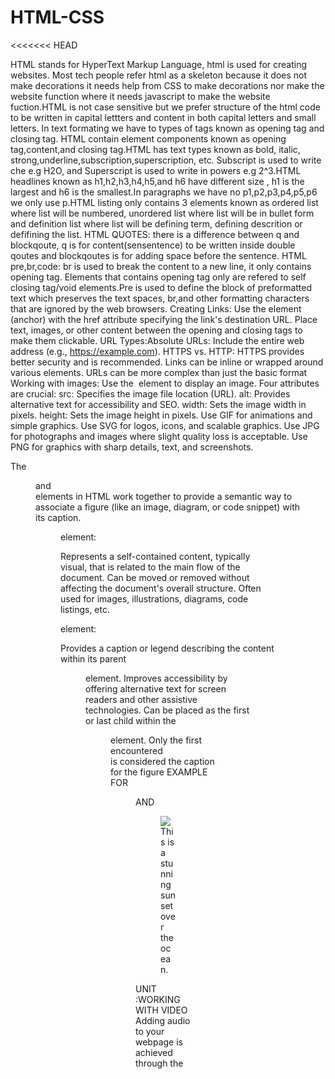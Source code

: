 # HTML-CSS
<<<<<<< HEAD


HTML stands for HyperText Markup Language, html is used for creating websites. Most tech people refer html as a skeleton because it does not make decorations it needs help from CSS to make decorations nor make the website function where it needs javascript to make the website fuction.HTML is not case sensitive but we prefer structure of the html code to be written in capital lettters and content in both capital letters and small letters.
In text formating we have to types of tags known as opening tag and closing tag. HTML contain element components known as opening tag,content,and closing tag.HTML has text types known as bold, italic, strong,underline,subscription,superscription, etc. Subscript is used to write che  e.g H2O, and Superscript is used to write in powers e.g 2^3.HTML headlines known as h1,h2,h3,h4,h5,and h6 have different size , h1 is the largest and h6 is the smallest.In paragraphs we have no p1,p2,p3,p4,p5,p6 we only use p.HTML listing only contains 3 elements known as ordered list where list will be numbered, unordered list where list will be in bullet form and definition list where list will be defining term, defining descrition or defifining the list.
HTML QUOTES: there is a difference between q and blockqoute, q is for content(sensentence) to be written inside double qoutes and blockqoutes is for adding space before the sentence.
HTML pre,br,code: br is used to break the content to a new line, it only contains opening tag. Elements that contains opening tag only are refered to self closing tag/void elements.Pre is used to define the block of preformatted text which preserves the text spaces, br,and other formatting characters that are ignored by the web browsers.
Creating Links: Use the <a> element (anchor) with the href attribute specifying the link's destination URL.
Place text, images, or other content between the opening and closing <a> tags to make them clickable.
URL Types:Absolute URLs: Include the entire web address (e.g., https://example.com).
HTTPS vs. HTTP: HTTPS provides better security and is recommended.
Links can be inline or wrapped around various elements.
URLs can be more complex than just the basic format
Working with images: Use the <img> element to display an image.
Four attributes are crucial: src: Specifies the image file location (URL).
alt: Provides alternative text for accessibility and SEO.
width: Sets the image width in pixels.
height: Sets the image height in pixels.
Use GIF for animations and simple graphics.
Use SVG for logos, icons, and scalable graphics.
Use JPG for photographs and images where slight quality loss is acceptable.
Use PNG for graphics with sharp details, text, and screenshots.

The <figure> and <figcaption> elements in HTML work together to provide a semantic way to associate a figure (like an image, diagram, or code snippet) with its caption. 

<figure> element:

Represents a self-contained content, typically visual, that is related to the main flow of the document.
Can be moved or removed without affecting the document's overall structure.
Often used for images, illustrations, diagrams, code listings, etc.
<figcaption> element:

Provides a caption or legend describing the content within its parent <figure> element.
Improves accessibility by offering alternative text for screen readers and other assistive technologies.
Can be placed as the first or last child within the <figure> element.
Only the first encountered <figcaption> is considered the caption for the figure
EXAMPLE FOR <FIGURE> AND <FIGCAPTION>
<figure>
  <img src=" " alt="  ">
  <figcaption>This is a stunning sunset over the ocean.</figcaption>
</figure>
UNIT :WORKING WITH VIDEO
Adding audio to your webpage is achieved through the <audio> element. This element allows you to specify the audio source using the src attribute, and includes controls for playback like play, pause, and volume by default. You can also provide alternative text for accessibility using the alt attribute. Additionally, consider including multiple source files with different formats to ensure wider browser compatibility. Remember to optimize your audio files for web delivery to balance quality and file size for a smooth user experience.
The video element allows you to specify the video source using the src attribute, similar to how images are embedded. Also, you can provide captions for accessibility using the <track> element, and control playback behavior with attributes like autoplay and controls. While the basic implementation is straightforward, working with video often involves managing aspects like video formats, codecs, and potential browser compatibility issues, ensuring a smooth viewing experience for 
Embedding Mdeia via iframe:
Iframes allow you to embed external content, like videos, maps, or even entire webpages, directly into your own webpage. This is done by creating an <iframe> element and specifying the source URL of the content you want to embed using the src attribute. While iframes offer flexibility, they come with potential drawbacks like reduced control over the embedded content and security concerns. It's crucial to only embed content from trusted sources and consider alternative methods like native HTML elements.
  HTML LANGUAGE SUPPORT
You can achieve this using the lang attribute on various elements, like the <html> tag for the entire document or specific elements like paragraphs or headings. Additionally, you can specify character encoding using the charset meta tag to ensure proper display of different languages. By following these practices, you can create webpages that cater to a wider audience and function seamlessly across diverse language contexts.
 
Both <div> and <span> elements are generic building blocks in HTML, but they serve different purposes. <div> is a block-level element, meaning it starts on a new line and takes up the full available width. It's commonly used to group content into sections, like paragraphs, headers, or navigation menus. On the other hand, <span> is an inline element, flowing with surrounding text and only occupying the space needed for its content. It's often used for styling a specific portion of text, like highlighting keywords or adding emphasis. While these elements lack inherent meaning, they offer flexibility in organizing and styling web page elements.<p>
Introduction to css
  CSS stands for Cascading Style Sheets, CSS is a simply designed language used to simplify the process of making web pages presentable. 
    CSS allows you to apply styles to HTML documents. It describes how a webpage should look.
    It prescribes colors, fonts, spacing, etc. In short, you can make your website look however you want. 
    CSS lets developers and designers define how it behaves, including how elements are positioned in the browser.
     HTML uses tags and CSS uses rulesets. CSS styles are applied to the HTML element using selectors.
    CSS is easy to learn and understand, but it provides powerful control over the presentation of an HTML document.
    


